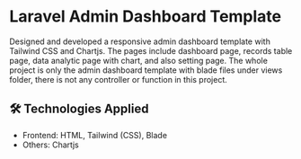 
# Laravel Admin Dashboard Template

Designed and developed a responsive admin dashboard template with Tailwind CSS and Chartjs. The pages include dashboard page, records table page, data analytic page with chart, and also setting page. The whole project is only the admin dashboard template with blade files under views folder, there is not any controller or function in this project.


## 🛠 Technologies Applied
- Frontend: HTML, Tailwind (CSS), Blade
- Others: Chartjs



